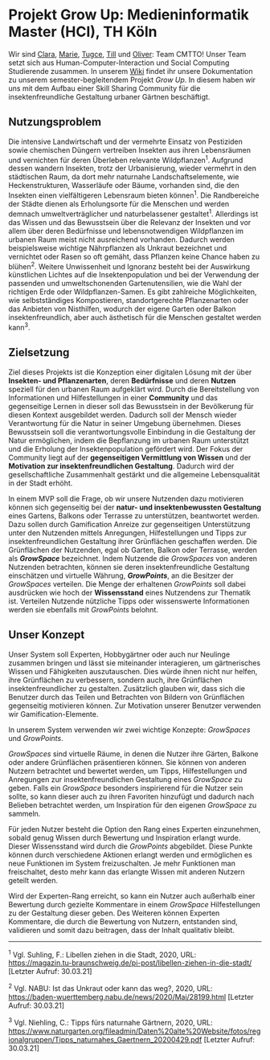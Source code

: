# Projekt Grow Up: Medieninformatik Master (HCI), TH Köln

Wir sind [Clara](https://github.com/claraku), [Marie](https://github.com/MarieChristin), [Tugce](https://github.com/Gingerbread-Wookiee), [Till](https://github.com/kochtill) und [Oliver](https://github.com/oliverbra): Team CMTTO! Unser Team setzt sich aus Human-Computer-Interaction und Social Computing Studierende zusammen.
In unserem [Wiki](https://github.com/oliverbra/Projekt1_HCI_TeamCMTO/wiki) findet ihr unsere Dokumentation zu unserem semester-begleitendem Projekt _Grow Up_. In diesem haben wir uns mit dem Aufbau einer Skill Sharing Community für die insektenfreundliche Gestaltung urbaner Gärtnen beschäftigt. 

## Nutzungsproblem
Die intensive Landwirtschaft und der vermehrte Einsatz von Pestiziden sowie chemischen Düngern vertreiben Insekten aus ihren Lebensräumen und vernichten für deren Überleben relevante Wildpflanzen<sup>1</sup>. Aufgrund dessen wandern Insekten, trotz der Urbanisierung, wieder vermehrt in den städtischen Raum, da dort mehr naturnahe Landschaftselemente, wie Heckenstrukturen, Wasserläufe oder Bäume, vorhanden sind, die den Insekten einen vielfältigeren Lebensraum bieten können<sup>1</sup>. Die Randbereiche der Städte dienen als Erholungsorte für die Menschen und werden demnach umweltverträglicher und naturbelassener gestaltet<sup>1</sup>. Allerdings ist das Wissen und das Bewusstsein über die Relevanz der Insekten und vor allem über deren Bedürfnisse und lebensnotwendigen Wildpflanzen im urbanen Raum meist nicht ausreichend vorhanden. Dadurch werden beispielsweise wichtige Nährpflanzen als Unkraut bezeichnet und vernichtet oder Rasen so oft gemäht, dass Pflanzen keine Chance haben zu blühen<sup>2</sup>. Weitere Unwissenheit und Ignoranz besteht bei der Auswirkung künstlichen Lichtes auf die Insektenpopulation und bei der Verwendung der passenden und umweltschonenden Gartenutensilien, wie die Wahl der richtigen Erde oder Wildpflanzen-Samen. Es gibt zahlreiche Möglichkeiten, wie selbstständiges Kompostieren, standortgerechte Pflanzenarten oder das Anbieten von Nisthilfen, wodurch der eigene Garten oder Balkon insektenfreundlich, aber auch ästhetisch für die Menschen gestaltet werden kann<sup>3</sup>.

## Zielsetzung
Ziel dieses Projekts ist die Konzeption einer digitalen Lösung mit der über **Insekten- und Pflanzenarten**, deren **Bedürfnisse** und deren **Nutzen** speziell für den urbanen Raum aufgeklärt wird. Durch die Bereitstellung von Informationen und Hilfestellungen in einer **Community** und das gegenseitige Lernen in dieser soll das Bewusstsein in der Bevölkerung für diesen Kontext ausgebildet werden. Dadurch soll der Mensch wieder Verantwortung für die Natur in seiner Umgebung übernehmen. Dieses Bewusstsein soll die verantwortungsvolle Einbindung in die Gestaltung der Natur ermöglichen, indem die Bepflanzung im urbanen Raum unterstützt und die Erholung der Insektenpopulation gefördert wird. Der Fokus der Community liegt auf der **gegenseitigen Vermittlung von Wissen** und der **Motivation zur insektenfreundlichen Gestaltung**. Dadurch wird der gesellschaftliche Zusammenhalt gestärkt und die allgemeine Lebensqualität in der Stadt erhöht. 

In einem MVP soll die Frage, ob wir unsere Nutzenden dazu motivieren können sich gegenseitig bei der **natur- und insektenbewussten Gestaltung** eines Gartens, Balkons oder Terrasse zu unterstützen, beantwortet werden. Dazu sollen durch Gamification Anreize zur gegenseitigen Unterstützung unter den Nutzenden mittels Anregungen, Hilfestellungen und Tipps zur insektenfreundlichen Gestaltung ihrer Grünflächen geschaffen werden. Die Grünflächen der Nutzenden, egal ob Garten, Balkon oder Terrasse, werden als **_GrowSpace_** bezeichnet. Indem Nutzende die _GrowSpaces_ von anderen Nutzenden betrachten, können sie deren insektenfreundliche Gestaltung einschätzen und virtuelle Währung, _**GrowPoints**_, an die Besitzer der _GrowSpaces_ verteilen. Die Menge der erhaltenen _GrowPoints_ soll dabei ausdrücken wie hoch der **Wissensstand** eines Nutzendens zur Thematik ist. Verteilen Nutzende nützliche Tipps oder wissenswerte Informationen werden sie ebenfalls mit _GrowPoints_ belohnt.

## Unser Konzept
Unser System soll Experten, Hobbygärtner oder auch nur Neulinge zusammen bringen und lässt sie miteinander interagieren, um gärtnerisches Wissen und Fähigkeiten auszutauschen. Dies würde ihnen nicht nur helfen, ihre Grünflächen zu verbessern, sondern auch, ihre Grünflächen insektenfreundlicher zu gestalten. Zusätzlich glauben wir, dass sich die Benutzer durch das Teilen und Betrachten von Bildern von Grünflächen gegenseitig motivieren können. Zur Motivation unserer Benutzer verwenden wir Gamification-Elemente.

In unserem System verwenden wir zwei wichtige Konzepte: _GrowSpaces_ und _GrowPoints_.

_GrowSpaces_ sind virtuelle Räume, in denen die Nutzer ihre Gärten, Balkone oder andere Grünflächen präsentieren können. Sie können von anderen Nutzern betrachtet und bewertet werden, um Tipps, Hilfestellungen und Anregungen zur insektenfreundlichen Gestaltung eines _GrowSpace_ zu geben. Falls ein _GrowSpace_ besonders inspirierend für die Nutzer sein sollte, so kann dieser auch zu ihren Favoriten hinzufügt und dadurch nach Belieben betrachtet werden, um Inspiration für den eigenen _GrowSpace_ zu sammeln.

Für jeden Nutzer besteht die Option den Rang eines Experten einzunehmen, sobald genug Wissen durch Bewertung und Inspiration erlangt wurde. Dieser Wissensstand wird durch die _GrowPoints_ abgebildet. Diese Punkte können durch verschiedene Aktionen erlangt werden und ermöglichen es neue Funktionen im System freizuschalten. Je mehr Funktionen man freischaltet, desto mehr kann das erlangte Wissen mit anderen Nutzern geteilt werden.

Wird der Experten-Rang erreicht, so kann ein Nutzer auch außerhalb einer Bewertung durch gezielte Kommentare in einem _GrowSpace_ Hilfestellungen zu der Gestaltung dieser geben. Des Weiteren können Experten Kommentare, die durch die Bewertung von Nutzern, entstanden sind, validieren und somit dazu beitragen, dass der Inhalt qualitativ bleibt.


***
<sup>1</sup> Vgl. Suhling, F.: Libellen ziehen in die Stadt, 2020, URL: https://magazin.tu-braunschweig.de/pi-post/libellen-ziehen-in-die-stadt/ [Letzter Aufruf: 30.03.21]

<sup>2</sup> Vgl. NABU: Ist das Unkraut oder kann das weg?, 2020, URL: https://baden-wuerttemberg.nabu.de/news/2020/Mai/28199.html [Letzter Aufruf: 30.03.21]

<sup>3</sup> Vgl. Niehling, C.: Tipps fürs naturnahe Gärtnern, 2020, URL: https://www.naturgarten.org/fileadmin/Daten%20alte%20Website/fotos/regionalgruppen/Tipps_naturnahes_Gaertnern_20200429.pdf [Letzter Aufruf: 30.03.21]
